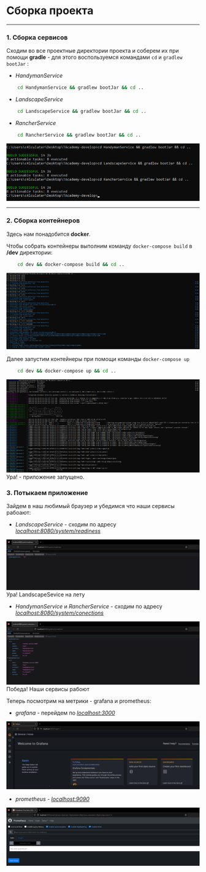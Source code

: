 # Сборка проекта

---

### 1. Сборка сервисов

Сходим во все проектные директории проекта и соберем их при помощи **gradle** - для этого воспользуемся командами `cd` и `gradlew bootJar` :
 - *HandymanService*
```bash
    cd HandymanService && gradlew bootJar && cd ..
```
 - *LandscapeService*
```bash
    cd LandscapeService && gradlew bootJar && cd ..
```
 - *RancherService*
```bash
    cd RancherService && gradlew bootJar && cd ..
```

![building_project](pictures/build_projects.png)

---

### 2. Сборка контейнеров

Здесь нам понадобится **docker**.

Чтобы собрать контейнеры выполним команду `docker-compose build` в **/dev** директории:
```bash
    cd dev && docker-compose build && cd ..
```

![docker-compose build](pictures/docker-compose_build.png)

Далее запустим контейнеры при помощи команды `docker-compose up` 
```bash
    cd dev && docker-compose up && cd ..
```

![docker-compose up](pictures/docker-compose_up.png)
Ура! - приложение запущено.

### 3. Потыкаем приложение

Зайдем в наш любимый браузер и убедимся что наши сервисы рабоают:
- *LandscapeService* - сходим по адресу *<localhost:8080/system/readiness>*

![Landscape state](pictures/LS_test.png)
Ура! LandscapeSevice на лету

- *HandymanService* и *RancherService* - сходим по адресу *<localhost:8080/system/conections>*

![Handyman and Rancher states](pictures/HS_RS_test.png)
Победа! Наши сервисы рабоют

Теперь посмотрим на метрики - grafana и prometheus:
- *grafana* - перейдем по *<localhost:3000>*

![grafana](pictures/grafana_test.png)

- *prometheus* - *<localhost:9090>*

![prometheus](pictures/prometheus_test.png)

